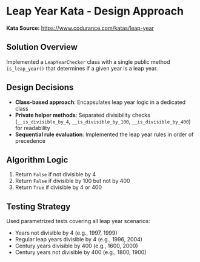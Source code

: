 # Leap Year Kata - Design Approach

**Kata Source:** https://www.codurance.com/katas/leap-year

## Solution Overview

Implemented a `LeapYearChecker` class with a single public method `is_leap_year()` that determines if a given year is a leap year.

## Design Decisions

- **Class-based approach**: Encapsulates leap year logic in a dedicated class
- **Private helper methods**: Separated divisibility checks (`__is_divisible_by_4`, `__is_divisible_by_100`, `__is_divisible_by_400`) for readability
- **Sequential rule evaluation**: Implemented the leap year rules in order of precedence

## Algorithm Logic

1. Return `False` if not divisible by 4
2. Return `False` if divisible by 100 but not by 400
3. Return `True` if divisible by 4 or 400

## Testing Strategy

Used parametrized tests covering all leap year scenarios:
- Years not divisible by 4 (e.g., 1997, 1999)
- Regular leap years divisible by 4 (e.g., 1996, 2004)
- Century years divisible by 400 (e.g., 1600, 2000)
- Century years not divisible by 400 (e.g., 1800, 1900)